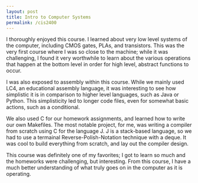 ```yaml
---
layout: post
title: Intro to Computer Systems
permalink: /cis2400
---
```


I thoroughly enjoyed this course. I learned about very low level systems of the computer, including CMOS gates, PLAs, and transistors. This was the very first course where I was so close to the machine; while it was challenging, I found it very worthwhile to learn about the various operations that happen at the bottom level in order for high level, abstract functions to occur.

I was also exposed to assembly within this course. While we mainly used LC4, an educational assembly language, it was interesting to see how simplistic it is in comparison to higher level languages, such as Java or Python. This simplisticity led to longer code files, even for somewhat basic actions, such as a conditional. 

We also used C for our homework assignments, and learned how to write our own Makefiles. The most notable project, for me, was writing a compiler from scratch using C for the language J. J is a stack-based language, so we had to use a termainal Reverse-Polish-Notation technique with a deque. It was cool to build everything from scratch, and lay out the compiler design. 

This course was definitely one of my favorites; I got to learn so much and the homeworks were challenging, but interesting. From this course, I have a much better understanding of what truly goes on in the computer as it is operating.
